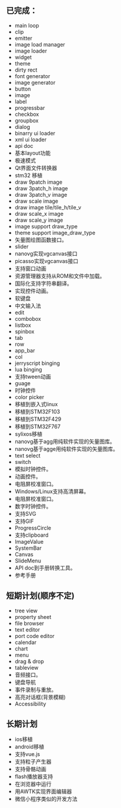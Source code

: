 ## 已完成：
* main loop
* clip
* emitter
* image load manager
* image loader 
* widget
* theme 
* dirty rect 
* font generator
* image generator
* button
* image 
* label 
* progressbar
* checkbox
* groupbox
* dialog
* binarry ui loader
* xml ui loader
* api doc
* 基本layout功能
* 极速模式
* Qt界面文件转换器
* stm32 移植
* draw 9patch image
* draw 3patch\_h image
* draw 3patch\_v image
* draw scale image
* draw image tile/tile\_h/tile\_v
* draw scale\_x image
* draw scale\_y image
* image support draw\_type
* theme support image\_draw\_type 
* 矢量图绘图函数接口。
* slider
* nanovg实现vgcanvas接口
* picasso实现vgcanvas接口
* 支持窗口动画
* 资源管理器支持从ROM和文件中加载。
* 国际化支持字符串翻译。
* 实现控件动画。
* 软键盘
* 中文输入法
* edit
* combobox
* listbox
* spinbox
* tab
* row
* app\_bar
* col
* jerryscript binging 
* lua binging 
* 支持tween动画
* guage
* 时钟控件
* color picker
* 移植到嵌入式linux
* 移植到STM32F103
* 移植到STM32F429
* 移植到STM32F767
* sylixos移植
* nanovg基于agg用纯软件实现的矢量图库。
* nanovg基于agge用纯软件实现的矢量图库。
* text select
* switch
* 模拟时钟控件。
* 动画控件。
* 电阻屏校准窗口。
* Windows/Linux支持高清屏幕。
* 电阻屏校准窗口。
* 数字时钟控件。
* 支持SVG
* 支持GIF
* ProgressCircle
* 支持clipboard
* ImageValue
* SystemBar
* Canvas
* SlideMenu
* API doc到手册转换工具。
* 参考手册

## 短期计划(顺序不定)
* tree view
* property sheet
* file browser
* text editor
* port code editor
* calendar
* chart
* menu
* drag & drop
* tableview
* 音频接口。
* 键盘导航
* 事件录制与重放。
* 高亮对话框(背景模糊)
* Accessibility

## 长期计划
* ios移植
* android移植
* 支持vue.js
* 支持粒子产生器
* 支持骨骼动画
* flash播放器支持
* 在浏览器中运行
* 用AWTK实现界面编辑器
* 微信小程序类似的开发方法

